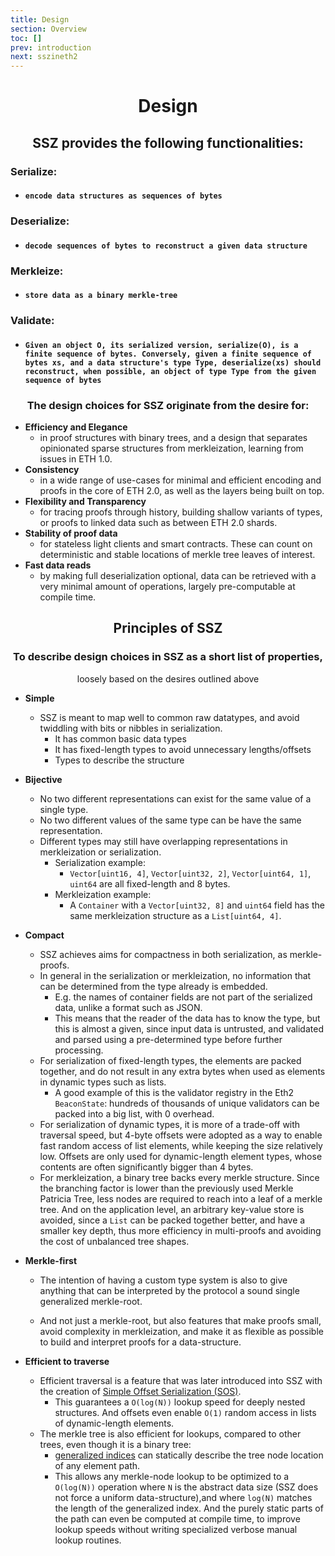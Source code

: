 ```yaml
---
title: Design
section: Overview
toc: []
prev: introduction
next: sszineth2
---
```


<div align='center'>

# Design

## SSZ provides the following functionalities:

</div>
<div align='start'>

### Serialize: 
- #### `encode data structures as sequences of bytes`
    
### Deserialize: 
- #### `decode sequences of bytes to reconstruct a given data structure`

### Merkleize:
- #### `store data as a binary merkle-tree`

### Validate:
- #### `Given an object O, its serialized version, serialize(O), is a finite sequence of bytes. Conversely, given a finite sequence of bytes xs, and a data structure's type Type, deserialize(xs) should reconstruct, when possible, an object of type Type from the given sequence of bytes`

</div>
<div align='center'>


### The design choices for SSZ originate from the desire for:

</div>
<div align='start'>

- **Efficiency and Elegance** 
  - in proof structures with binary trees, and a design that separates opinionated sparse structures from merkleization, learning from issues in ETH 1.0.
- **Consistency** 
  - in a wide range of use-cases for minimal and efficient encoding and proofs in the core of ETH 2.0, as well as the layers being built on top.
- **Flexibility and Transparency** 
  - for tracing proofs through history, building shallow variants of types, or proofs to linked data such as between ETH 2.0 shards.
- **Stability of proof data** 
  - for stateless light clients and smart contracts. These can count on deterministic and stable locations of merkle tree leaves of interest.
- **Fast data reads** 
  - by making full deserialization optional, data can be retrieved with a very minimal amount of operations, largely pre-computable at compile time.

</div>
<div align='center'>

## Principles of SSZ

### To describe design choices in SSZ as a short list of properties,
loosely based on the desires outlined above

</div>
<div align='start'>

- **Simple**

  - SSZ is meant to map well to common raw datatypes, and avoid twiddling with bits or nibbles in serialization.
    - It has common basic data types
    - It has fixed-length types to avoid unnecessary lengths/offsets
    - Types to describe the structure

- **Bijective**
  - No two different representations can exist for the same value of a single type.
  - No two different values of the same type can be have the same representation.
  - Different types may still have overlapping representations in merkleization or serialization.
    - Serialization example: 
      - `Vector[uint16, 4]`, `Vector[uint32, 2]`, `Vector[uint64, 1]`, `uint64` are all fixed-length and 8 bytes.
    - Merkleization example: 
      - A `Container` with a `Vector[uint32, 8]` and `uint64` field has the same merkleization structure as a `List[uint64, 4]`.

- **Compact**

  - SSZ achieves aims for compactness in both serialization, as merkle-proofs.
  - In general in the serialization or merkleization, no information that can be determined from the type already is embedded.
    - E.g. the names of container fields are not part of the serialized data, unlike a format such as JSON.
    - This means that the reader of the data has to know the type, but this is almost a given, since input data is untrusted, and validated and parsed using a pre-determined type before further processing.
  - For serialization of fixed-length types, the elements are packed together, and do not result in any extra bytes when used as elements in dynamic types such as lists.
    - A good example of this is the validator registry in the Eth2 `BeaconState`: hundreds of thousands of unique validators can be packed into a big list, with 0 overhead.
  - For serialization of dynamic types, it is more of a trade-off with traversal speed, but 4-byte offsets were adopted as a way to enable fast random access of list elements, while keeping the size relatively low. Offsets are only used for dynamic-length element types, whose contents are often significantly bigger than 4 bytes.
  - For merkleization, a binary tree backs every merkle structure. Since the branching factor is lower than the previously used Merkle Patricia Tree, less nodes are required to reach into a leaf of a merkle tree.
And on the application level, an arbitrary key-value store is avoided, since a `List` can be packed together better, and have a smaller key depth,
thus more efficiency in multi-proofs and avoiding the cost of unbalanced tree shapes.

- **Merkle-first**

  - The intention of having a custom type system is also to give anything that can be interpreted by the protocol a sound single generalized merkle-root.

  - And not just a merkle-root, but also features that make proofs small, avoid complexity in merkleization, and make it as flexible as possible to build and interpret proofs for a data-structure.


- **Efficient to traverse**

  - Efficient traversal is a feature that was later introduced into SSZ with the creation of [Simple Offset Serialization (SOS)](https://gist.github.com/karalabe/3a25832b1413ee98daad9f0c47be3632).
    - This guarantees a `O(log(N))` lookup speed for deeply nested structures. And offsets even enable `O(1)` random access in lists of dynamic-length elements.
  - The merkle tree is also efficient for lookups, compared to other trees, even though it is a binary tree:
    - [generalized indices](./overview/generalized_merkle_tree_indices.md) can statically describe the tree node location of any element path.
    - This allows any merkle-node lookup to be optimized to a `O(log(N))` operation where `N` is the abstract data size (SSZ does not force a uniform data-structure),and where `log(N)` matches the length of the generalized index. And the purely static parts of the path can even be computed at compile time, to improve lookup speeds without writing specialized verbose manual lookup routines.
